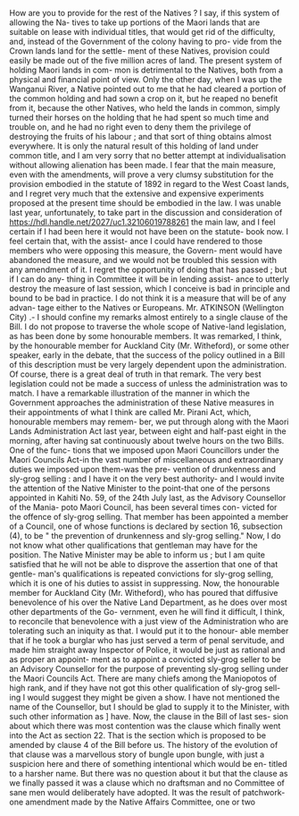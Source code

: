 How are you to provide for the rest of the Natives ? I say, if this system of allowing the Na- tives to take up portions of the Maori lands that are suitable on lease with individual titles, that would get rid of the difficulty, and, instead of the Government of the colony having to pro- vide from the Crown lands land for the settle- ment of these Natives, provision could easily be made out of the five million acres of land. The present system of holding Maori lands in com- mon is detrimental to the Natives, both from a physical and financial point of view. Only the other day, when I was up the Wanganui River, a Native pointed out to me that he had cleared a portion of the common holding and had sown a crop on it, but he reaped no benefit from it, because the other Natives, who held the lands in common, simply turned their horses on the holding that he had spent so much time and trouble on, and he had no right even to deny them the privilege of destroying the fruits of his labour ; and that sort of thing obtains almost everywhere. It is only the natural result of this holding of land under common title, and I am very sorry that no better attempt at individualisation without allowing alienation has been made. I fear that the main measure, even with the amendments, will prove a very clumsy substitution for the provision embodied in the statute of 1892 in regard to the West Coast lands, and I regret very much that the extensive and expensive experiments proposed at the present time should be embodied in the law. I was unable last year, unfortunately, to take part in the discussion and consideration of https://hdl.handle.net/2027/uc1.32106019788261 the main law, and I feel certain if I had been here it would not have been on the statute- book now. I feel certain that, with the assist- ance I could have rendered to those members who were opposing this measure, the Govern- ment would have abandoned the measure, and we would not be troubled this session with any amendment of it. I regret the opportunity of doing that has passed ; but if I can do any- thing in Committee it will be in lending assist- ance to utterly destroy the measure of last session, which I conceive is bad in principle and bound to be bad in practice. I do not think it is a measure that will be of any advan- tage either to the Natives or Europeans. Mr. ATKINSON (Wellington City) .- I should confine my remarks almost entirely to a single clause of the Bill. I do not propose to traverse the whole scope of Native-land legislation, as has been done by some honourable members. It was remarked, I think, by the honourable member for Auckland City (Mr. Witheford), or some other speaker, early in the debate, that the success of the policy outlined in a Bill of this description must be very largely dependent upon the administration. Of course, there is a great deal of truth in that remark. The very best legislation could not be made a success of unless the administration was to match. I have a remarkable illustration of the manner in which the Government approaches the administration of these Native measures in their appointments of what I think are called Mr. Pirani Act, which, honourable members may remem- ber, we put through along with the Maori Lands Administration Act last year, between eight and half-past eight in the morning, after having sat continuously about twelve hours on the two Bills. One of the func- tions that we imposed upon Maori Councillors under the Maori Councils Act-in the vast number of miscellaneous and extraordinary duties we imposed upon them-was the pre- vention of drunkenness and sly-grog selling : and I have it on the very best authority- and I would invite the attention of the Native Minister to the point-that one of the persons appointed in Kahiti No. 59, of the 24th July last, as the Advisory Counsellor of the Mania- poto Maori Council, has been several times con- victed for the offence of sly-grog selling. That member has been appointed a member of a Council, one of whose functions is declared by section 16, subsection (4), to be " the prevention of drunkenness and sly-grog selling." Now, I do not know what other qualifications that gentleman may have for the position. The Native Minister may be able to inform us ; but I am quite satisfied that he will not be able to disprove the assertion that one of that gentle- man's qualifications is repeated convictions for sly-grog selling, which it is one of his duties to assist in suppressing. Now, the honourable member for Auckland City (Mr. Witheford), who has poured that diffusive benevolence of his over the Native Land Department, as he does over most other departments of the Go- vernment, even he will find it difficult, I think, to reconcile that benevolence with a just view of the Administration who are tolerating such an iniquity as that. I would put it to the honour- able member that if he took a burglar who has just served a term of penal servitude, and made him straight away Inspector of Police, it would be just as rational and as proper an appoint- ment as to appoint a convicted sly-grog seller to be an Advisory Counsellor for the purpose of preventing sly-grog selling under the Maori Councils Act. There are many chiefs among the Maniopotos of high rank, and if they have not got this other qualification of sly-grog sell- ing I would suggest they might be given a show. I have not mentioned the name of the Counsellor, but I should be glad to supply it to the Minister, with such other information as ] have. Now, the clause in the Bill of last ses- sion about which there was most contention was the clause which finally went into the Act as section 22. That is the section which is proposed to be amended by clause 4 of the Bill before us. The history of the evolution of that clause was a marvellous story of bungle upon bungle, with just a suspicion here and there of something intentional which would be en- titled to a harsher name. But there was no question about it but that the clause as we finally passed it was a clause which no draftsman and no Committee of sane men would deliberately have adopted. It was the result of patchwork-one amendment made by the Native Affairs Committee, one or two 